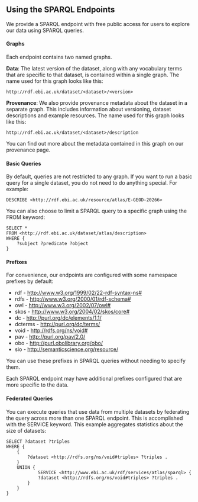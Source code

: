 ## Using the SPARQL Endpoints

We provide a SPARQL endpoint with free public access for users to explore our data using SPARQL queries.

#### Graphs

Each endpoint contains two named graphs.

<strong>Data</strong>: The latest version of the dataset, along with any vocabulary terms that are specific to that dataset, is contained within a single graph. The name used for this graph looks like this:
```
http://rdf.ebi.ac.uk/dataset/<dataset>/<version>
```
<strong>Provenance</strong>: We also provide provenance metadata about the dataset in a separate graph. This includes information about versioning, dataset descriptions and example resources. The name used for this graph looks like this:
```
http://rdf.ebi.ac.uk/dataset/<dataset>/description
```

You can find out more about the metadata contained in this graph on our provenance page.

#### Basic Queries

By default, queries are not restricted to any graph. If you want to run a basic query for a single dataset, you do not need to do anything special. For example:
```
DESCRIBE <http://rdf.ebi.ac.uk/resource/atlas/E-GEOD-20266>
```

You can also choose to limit a SPARQL query to a specific graph using the FROM keyword:
```
SELECT *
FROM <http://rdf.ebi.ac.uk/dataset/atlas/description>
WHERE {
    ?subject ?predicate ?object
}
```

#### Prefixes

For convenience, our endpoints are configured with some namespace prefixes by default: 

* rdf -	http://www.w3.org/1999/02/22-rdf-syntax-ns#
* rdfs - http://www.w3.org/2000/01/rdf-schema#
* owl - http://www.w3.org/2002/07/owl#
* skos - http://www.w3.org/2004/02/skos/core#
* dc - http://purl.org/dc/elements/1.1/
* dcterms - http://purl.org/dc/terms/
* void - http://rdfs.org/ns/void#
* pav - http://purl.org/pav/2.0/
* obo - http://purl.obolibrary.org/obo/
* sio - http://semanticscience.org/resource/

You can use these prefixes in SPARQL queries without needing to specify them.

Each SPARQL endpoint may have additional prefixes configured that are more specific to the data.

#### Federated Queries

You can execute queries that use data from multiple datasets by federating the query across more than one SPARQL endpoint. This is accomplished with the SERVICE keyword. This example aggregates statistics about the size of datasets:
```
SELECT ?dataset ?triples
WHERE {
    {
        ?dataset <http://rdfs.org/ns/void#triples> ?triples .
    }
    UNION {
            SERVICE <http://www.ebi.ac.uk/rdf/services/atlas/sparql> {
            ?dataset <http://rdfs.org/ns/void#triples> ?triples .
        }
    }
}
````
